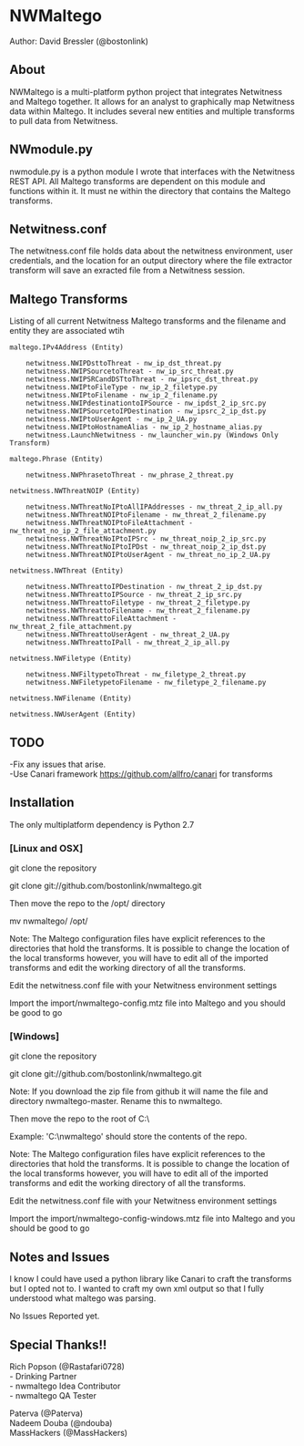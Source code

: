 ﻿NWMaltego
==========

Author: David Bressler (@bostonlink)

About
------

NWMaltego is a multi-platform python project that integrates Netwitness and Maltego together.  It allows for an analyst to graphically map Netwitness data within Maltego.  It includes several new entities and multiple transforms to pull data from Netwitness.

NWmodule.py
-----------

nwmodule.py is a python module I wrote that interfaces with the Netwitness REST API.  All Maltego transforms are dependent on this module and functions within it.  It must ne within the directory that contains the Maltego transforms.

Netwitness.conf
----------------

The netwitness.conf file holds data about the netwitness environment, user credentials, and the location for an output directory where the file extractor transform will save an exracted file from a Netwitness session.

Maltego Transforms
--------------------

Listing of all current Netwitness Maltego transforms and the filename and entity they are associated wtih
```
maltego.IPv4Address (Entity)

    netwitness.NWIPDsttoThreat - nw_ip_dst_threat.py
    netwitness.NWIPSourcetoThreat - nw_ip_src_threat.py
    netwitness.NWIPSRCandDSTtoThreat - nw_ipsrc_dst_threat.py
    netwitness.NWIPtoFileType - nw_ip_2_filetype.py
    netwitness.NWIPtoFilename - nw_ip_2_filename.py
    netwitness.NWIPdestinationtoIPSource - nw_ipdst_2_ip_src.py
    netwitness.NWIPSourcetoIPDestination - nw_ipsrc_2_ip_dst.py
    netwitness.NWIPtoUserAgent - nw_ip_2_UA.py
    netwitness.NWIPtoHostnameAlias - nw_ip_2_hostname_alias.py
    netwitness.LaunchNetwitness - nw_launcher_win.py (Windows Only Transform)

maltego.Phrase (Entity)

    netwitness.NWPhrasetoThreat - nw_phrase_2_threat.py

netwitness.NWThreatNOIP (Entity)
    
    netwitness.NWThreatNoIPtoAllIPAddresses - nw_threat_2_ip_all.py
    netwitness.NWThreatNOIPtoFilename - nw_threat_2_filename.py
    netwitness.NWThreatNOIPtoFileAttachment - nw_threat_no_ip_2_file_attachment.py
    netwitness.NWThreatNoIPtoIPSrc - nw_threat_noip_2_ip_src.py
    netwitness.NWThreatNoIPtoIPDst - nw_threat_noip_2_ip_dst.py
    netwitness.NWThreatNOIPtoUserAgent - nw_threat_no_ip_2_UA.py

netwitness.NWThreat (Entity)

    netwitness.NWThreattoIPDestination - nw_threat_2_ip_dst.py
    netwitness.NWThreattoIPSource - nw_threat_2_ip_src.py
    netwitness.NWThreattoFiletype - nw_threat_2_filetype.py
    netwitness.NWThreattoFilename - nw_threat_2_filename.py
    netwitness.NWThreattoFileAttachment - nw_threat_2_file_attachment.py
    netwitness.NWThreattoUserAgent - nw_threat_2_UA.py
    netwitness.NWThreattoIPall - nw_threat_2_ip_all.py

netwitness.NWFiletype (Entity)

    netwitness.NWFiltypetoThreat - nw_filetype_2_threat.py
    netwitness.NWFiletypetoFilename - nw_filetype_2_filename.py

netwitness.NWFilename (Entity)

netwitness.NWUserAgent (Entity)
```

TODO
-----
-Fix any issues that arise.<br/>
-Use Canari framework https://github.com/allfro/canari for transforms

Installation
-------------

The only multiplatform dependency is Python 2.7

### [Linux and OSX]

git clone the repository  

git clone git://github.com/bostonlink/nwmaltego.git

Then move the repo to the /opt/ directory

mv nwmaltego/ /opt/

Note: The Maltego configuration files have explicit references to the directories that hold the transforms.
It is possible to change the location of the local transforms however, you will have to edit all of the imported
transforms and edit the working directory of all the transforms.

Edit the netwitness.conf file with your Netwitness environment settings

Import the import/nwmaltego-config.mtz file into Maltego and you should be good to go

### [Windows]

git clone the repository 

git clone git://github.com/bostonlink/nwmaltego.git

Note: If you download the zip file from github it will name the file and directory nwmaltego-master. Rename this to nwmaltego.

Then move the repo to the root of C:\

Example: 'C:\nwmaltego' should store the contents of the repo.

Note: The Maltego configuration files have explicit references to the directories that hold the transforms.
It is possible to change the location of the local transforms however, you will have to edit all of the imported
transforms and edit the working directory of all the transforms.

Edit the netwitness.conf file with your Netwitness environment settings

Import the import/nwmaltego-config-windows.mtz file into Maltego and you should be good to go

Notes and Issues
-----------------
I know I could have used a python library like Canari to craft the transforms but I opted not to.  I wanted to craft my own xml output so that I fully understood what maltego was parsing.

No Issues Reported yet.

Special Thanks!!
-----------------

Rich Popson (@Rastafari0728)<br/>
	- Drinking Partner<br/>
	- nwmaltego Idea Contributor<br/>
	- nwmaltego QA Tester<br/>

Paterva (@Paterva)<br/>
Nadeem Douba (@ndouba)<br/>
MassHackers (@MassHackers)<br/>

